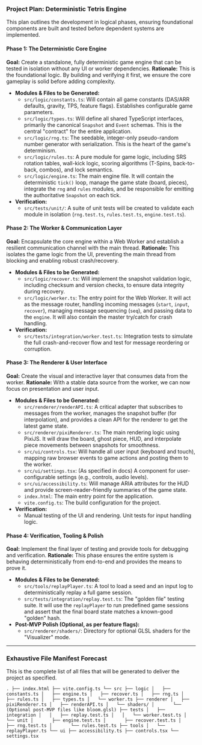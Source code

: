 ### **Project Plan: Deterministic Tetris Engine**

This plan outlines the development in logical phases, ensuring foundational components are built and tested before dependent systems are implemented.

#### **Phase 1: The Deterministic Core Engine**

**Goal:** Create a standalone, fully deterministic game engine that can be tested in isolation without any UI or worker dependencies.
**Rationale:** This is the foundational logic. By building and verifying it first, we ensure the core gameplay is solid before adding complexity.

*   **Modules & Files to be Generated:**
    *   `src/logic/constants.ts`: Will contain all game constants (DAS/ARR defaults, gravity, TPS, feature flags). Establishes configurable game parameters.
    *   `src/logic/types.ts`: Will define all shared TypeScript interfaces, primarily the canonical `Snapshot` and `Event` schemas. This is the central "contract" for the entire application.
    *   `src/logic/rng.ts`: The seedable, integer-only pseudo-random number generator with serialization. This is the heart of the game's determinism.
    *   `src/logic/rules.ts`: A pure module for game logic, including SRS rotation tables, wall-kick logic, scoring algorithms (T-Spins, back-to-back, combos), and lock semantics.
    *   `src/logic/engine.ts`: The main engine file. It will contain the deterministic `tick()` loop, manage the game state (board, pieces), integrate the `rng` and `rules` modules, and be responsible for emitting the authoritative `Snapshot` on each tick.
*   **Verification:**
    *   `src/tests/unit/`: A suite of unit tests will be created to validate each module in isolation (`rng.test.ts`, `rules.test.ts`, `engine.test.ts`).

#### **Phase 2: The Worker & Communication Layer**

**Goal:** Encapsulate the core engine within a Web Worker and establish a resilient communication channel with the main thread.
**Rationale:** This isolates the game logic from the UI, preventing the main thread from blocking and enabling robust crash/recovery.

*   **Modules & Files to be Generated:**
    *   `src/logic/recover.ts`: Will implement the snapshot validation logic, including checksum and version checks, to ensure data integrity during recovery.
    *   `src/logic/worker.ts`: The entry point for the Web Worker. It will act as the message router, handling incoming messages (`start`, `input`, `recover`), managing message sequencing (`seq`), and passing data to the `engine`. It will also contain the master try/catch for crash handling.
*   **Verification:**
    *   `src/tests/integration/worker.test.ts`: Integration tests to simulate the full crash-and-recover flow and test for message reordering or corruption.

#### **Phase 3: The Renderer & User Interface**

**Goal:** Create the visual and interactive layer that consumes data from the worker.
**Rationale:** With a stable data source from the worker, we can now focus on presentation and user input.

*   **Modules & Files to be Generated:**
    *   `src/renderer/renderAPI.ts`: A critical adapter that subscribes to messages from the worker, manages the snapshot buffer (for interpolation), and provides a clean API for the renderer to get the latest game state.
    *   `src/renderer/pixiRenderer.ts`: The main rendering logic using PixiJS. It will draw the board, ghost piece, HUD, and interpolate piece movements between snapshots for smoothness.
    *   `src/ui/controls.tsx`: Will handle all user input (keyboard and touch), mapping raw browser events to game actions and posting them to the worker.
    *   `src/ui/settings.tsx`: (As specified in docs) A component for user-configurable settings (e.g., controls, audio levels).
    *   `src/ui/accessibility.ts`: Will manage ARIA attributes for the HUD and provide screen-reader-friendly summaries of the game state.
    *   `index.html`: The main entry point for the application.
    *   `vite.config.ts`: The build configuration for the project.
*   **Verification:**
    *   Manual testing of the UI and rendering. Unit tests for input handling logic.

#### **Phase 4: Verification, Tooling & Polish**

**Goal:** Implement the final layer of testing and provide tools for debugging and verification.
**Rationale:** This phase ensures the entire system is behaving deterministically from end-to-end and provides the means to prove it.

*   **Modules & Files to be Generated:**
    *   `src/tools/replayPlayer.ts`: A tool to load a seed and an input log to deterministically replay a full game session.
    *   `src/tests/integration/replay.test.ts`: The "golden file" testing suite. It will use the `replayPlayer` to run predefined game sessions and assert that the final board state matches a known-good "golden" hash.
*   **Post-MVP Polish (Optional, as per feature flags):**
    *   `src/renderer/shaders/`: Directory for optional GLSL shaders for the "Visualizer" mode.

---

### **Exhaustive File Manifest Forecast**

This is the complete list of all files that will be generated to deliver the project as specified.

`
.
├── index.html
├── vite.config.ts
└── src
    ├── logic
    │   ├── constants.ts
    │   ├── engine.ts
    │   ├── recover.ts
    │   ├── rng.ts
    │   ├── rules.ts
    │   ├── types.ts
    │   └── worker.ts
    ├── renderer
    │   ├── pixiRenderer.ts
    │   ├── renderAPI.ts
    │   └── shaders/
    │       └── (Optional post-MVP files like bloom.glsl)
    ├── tests
    │   ├── integration
    │   │   ├── replay.test.ts
    │   │   └── worker.test.ts
    │   └── unit
    │       ├── engine.test.ts
    │       ├── recover.test.ts
    │       ├── rng.test.ts
    │       └── rules.test.ts
    ├── tools
    │   └── replayPlayer.ts
    └── ui
        ├── accessibility.ts
        ├── controls.tsx
        └── settings.tsx
`
